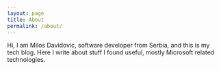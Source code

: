 ```yaml
---
layout: page
title: About
permalink: /about/
---
```


Hi, I am Milos Davidovic, software developer from Serbia, and this is my tech blog.
Here I write about stuff I found useful, mostly Microsoft related technologies.
